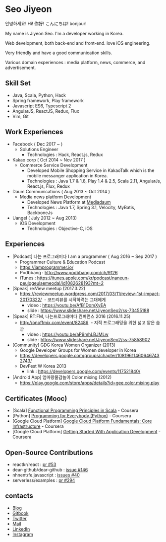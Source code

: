 # Seo Jiyeon
안녕하세요! Hi! 你好! こんにちは! bonjour!

My name is Jiyeon Seo. I'm a developer working in Korea.

Web development, both back-end and front-end. love iOS engineering. 

Very friendly and have a good communication skills.

Various domain experiences : media platform, news, commerce, and advertisement.

## Skill Set 
- Java, Scala, Python, Hack
- Spring framework, Play framework
- Javascript ES6, Typescript 2
- AngularJS, ReactJS, Redux, Flux
- Vim, Git

## Work Experiences
- Facebook ( Dec 2017 ~ )
  - Solutions Engineer
    - Technologies : Hack, React.js, Redux 
- Kakao corp ( Oct 2014 ~ Nov 2017 )
  - Commerce Service Development
    - Developed Mobile Shopping Service in KakaoTalk which is the mobile messanger application in Korea. 
    - Technologies : Java 1.7 & 1.8, Play 1.4 & 2.5, Scala 2.11, AngularJs, React.js, Flux, Redux
- Daum Communications ( Aug 2013 ~ Oct 2014 )
  - Media news platform Development
    - Developed News Platform at [Mediadaum](http://media.daum.net/) 
    - Technologies : Java 1.7, Spring 3.1, Velocity, MyBatis, BackboneJs
- Uangel ( July 2012 ~ Aug 2013)
  - iOS Development
    - Technologies : Objective-C, iOS

## Experiences
- [Podcast] 나는 프로그래머다 I am a programmer ( Aug 2016 ~ Sep 2017 ) 
  - Programmer Culture & Education Podcast 
  - https://iamprogrammer.io/
  - Podbbang : http://www.podbbang.com/ch/9126
  - iTunes : https://itunes.apple.com/kr/podcast/naneun-peulogeulaemeoda!/id1082628193?mt=2
- [Speak] re:View meetup (2017.3.22)
  - https://reviewmeetup.wordpress.com/2017/03/11/review-1st-impact-20170322/
  - 코드리뷰를 시작하려는 그대에게
    - video : https://youtu.be/AfB1DomXyEA
    - slide : https://www.slideshare.net/JiyeonSeo2/ss-73455188
- [Speak] RT:FM, 나는프로그래머다 컨퍼런스 2016 (2016.11.25)
  - http://onoffmix.com/event/82486
  - 지적 프로그래밍을 위한 넓고 얕은 습관 
    - video : https://youtu.be/aP9mhLBJMLw
    - slide : https://www.slideshare.net/JiyeonSeo2/ss-75858902
- [Community] GDG Korea Women Organizer (2013) 
  - Google Developer Groups for Women developer in Korea
  - https://developers.google.com/groups/chapter/108196114606467432743/
  - DevFest W Korea 2013
    - link : https://developers.google.com/events/117521840/
- [Android App] 엄마랑물감놀이 Color mixing (2012)
  - https://play.google.com/store/apps/details?id=gee.color.mixing.play

## Certificates (Mooc)
- [Scala] [Functional Programming Principles in Scala](https://www.coursera.org/account/accomplishments/verify/9BHXTN34YD34) - Cousera
- [Python] [Programming for Everybody
(Python)](https://github.com/jiyeonseo/resume/blob/master/Programming%20for%20Everybody.pdf) - Coursera
- [Google Cloud Platform] [Google Cloud Platform Fundamentals: Core Infrastructure](https://www.coursera.org/account/accomplishments/verify/B36GCY22BNFY) - Coursera
- [Google Cloud Platform] [Getting Started With Application Development](https://www.coursera.org/account/accomplishments/verify/VXJRVVXJDUA2) - Coursera 

## Open-Source Contributions
- reactkr/react : [pr #53](https://github.com/reactkr/react/pull/53)
- dear-github/dear-github : [issue #146](https://github.com/dear-github/dear-github/issues/146) 
- nhnent/fe.javascript : [issues #40](https://github.com/nhnent/fe.javascript/issues/40)
- serverless/examples : [pr #294](https://github.com/serverless/examples/pull/294)

## contacts
- [Blog](http://jiyeonseo.github.io/)
- [Gitbook](https://www.gitbook.com/book/jiyeonseo/daily)
- [Twitter](https://twitter.com/seojeee)
- [Mail](mailto:seojeee@gmail.com)
- [LinkedIn](https://www.linkedin.com/in/jiyeon-seo-aa9b3366?trk=hp-identity-photo)
- [Instagram](https://www.instagram.com/cheeseinthedev/) 



